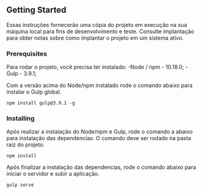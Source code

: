 ## Getting Started

Essas instruções fornecerão uma cópia do projeto em execução na sua máquina local para fins de desenvolvimento e teste. Consulte implantação para obter notas sobre como implantar o projeto em um sistema ativo.

### Prerequisites

Para rodar o projeto, você precisa ter instalado:
-Node / npm - 10.18.0;
-Gulp - 3.9.1;

Com a versão acima do Node/npm instalado rode o comando abaixo para instalar o Gulp global.

```
npm install gulp@3.9.1 -g
```

### Installing

Após realizar a instalação do Node/npm e Gulp, rode o comando a abaixo para instalação das dependencias. O comando deve ser rodado na pasta raiz do projeto.

```
npm install
```

Após finalizar a instalação das dependencias, rode o comando abaixo para iniciar o servidor e subir a aplicação.

```
gulp serve
```

